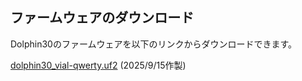 ## ファームウェアのダウンロード

Dolphin30のファームウェアを以下のリンクからダウンロードできます。

[dolphin30_vial-qwerty.uf2](../../../raw/refs/heads/main/firmware/dolphin30_vial-qwerty.uf2) (2025/9/15作製)
